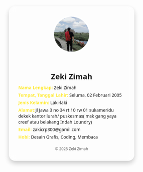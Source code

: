 <!Biodata>
<html lang="id">
<head>
  <meta charset="UTF-8">
  <meta name="viewport" content="width=device-width, initial-scale=1">
  <title>Biodata Diri</title>
  <style>
    * {
      margin: 0;
      padding: 0;
      box-sizing: border-box;
      font-family: 'Segoe UI', Tahoma, Geneva, Verdana, sans-serif;
    }

    body {
      background: linear-gradient(135deg, #00b4db, #0083b0);
      color: #fff;
      min-height: 100vh;
      display: flex;
      justify-content: center;
      align-items: center;
      padding: 20px;
    }

    .card {
      background-color: rgba(255, 255, 255, 0.1);
      border-radius: 20px;
      padding: 30px;
      max-width: 400px;
      width: 100%;
      box-shadow: 0 8px 16px rgba(0,0,0,0.2);
      backdrop-filter: blur(10px);
    }

    .card img {
      width: 120px;
      height: 120px;
      object-fit: cover;
      border-radius: 50%;
      border: 4px solid #fff;
      margin-bottom: 20px;
    }

    .card h2 {
      font-size: 24px;
      margin-bottom: 10px;
    }

    .card p {
      margin: 5px 0;
    }

    .label {
      font-weight: bold;
      color: #ffeb3b;
    }

    .footer {
      text-align: center;
      font-size: 12px;
      margin-top: 20px;
      opacity: 0.7;
    }
  </style>
</head>
<body>
  <div class="card">
    <center>
      <img src="poto.jpg" alt="Foto Profil">
      <h2>Zeki Zimah</h2>
    </center>
    <p><span class="label">Nama Lengkap:</span> Zeki Zimah</p>
    <p><span class="label">Tempat, Tanggal Lahir:</span> Seluma, 02 Februari 2005</p>
    <p><span class="label">Jenis Kelamin:</span> Laki-laki</p>
    <p><span class="label">Alamat:</span>Jl Jawa 3 no 34 rt 10 rw 01 sukameridu dekek kantor lurah/ puskesmas( msk gang yaya creef atau belakang Indah Loundry)</p>
    <p><span class="label">Email:</span> zakicrp300@gamil.com</p>
    <p><span class="label">Hobi:</span> Desain Grafis, Coding, Membaca</p>
    <div class="footer">
      &copy; 2025 Zeki Zimah
    </div>
  </div>
</body>
</html>
